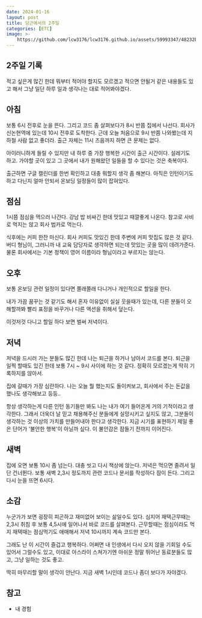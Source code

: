 ```yaml
---
date: 2024-01-16
layout: post
title: 당근에서의 2주일
categories: [ETC]
image: >-
    https://github.com/lcw3176/lcw3176.github.io/assets/59993347/48232b22-53c7-45de-96e0-9e7628fd9d1d
---
```


## 2주일 기록

적고 싶은게 많긴 한데 뭐부터 적어야 할지도 모르겠고 
적으면 안될거 같은 내용들도 있고 해서 그냥 일단 하루 일과 생각나는 대로 적어봐야겠다.

## 아침 

보통 6시 전후로 눈을 뜬다. 그리고 코드 좀 살펴보다가 8시 반쯤 집에서 나선다.
회사가 신논현역에 있는데 10시 전후로 도착한다. 
근데 오늘 처음으로 9시 반쯤 나와봤는데 지하철 사람 없고 좋더라.
출근 자체는 11시 즈음까지 하면 큰 문제는 없다.

아이러니하게 들릴 수 있지만 내 하루 중 가장 행복한 시간이 출근 시간이다. 설레기도 하고.
가야할 곳이 있고 그 곳에서 내가 원해왔던 일들을 할 수 있다는 것은 축복이다.

출근하면 구글 캘린더를 한번 확인하고 대충 뭐할지 생각 좀 해본다.
아직은 인턴이기도 하고 다닌지 얼마 안되서 온보딩 일정들이 많이 잡혀있다.

## 점심 

1시쯤 점심을 먹으러 나간다. 강남 밥 비싸긴 한데 맛있고 때깔좋게 나온다.
참고로 사비로 먹지는 않고 회사 법카로 먹는다.

식후에는 커피 한잔 마신다. 회사 커피도 맛있긴 한데 주변에 커피 맛집도 많은 것 같다.
버디 형님이, 그러니까 내 교육 담당자로 생각하면 되는데 맛있는 곳을 많이 데려가준다.
물론 회사에서는 기본 정책이 영어 이름이라 형님이라고 부르지는 않는다. 

## 오후

보통 온보딩 관련 일정이 있다면 쫄래쫄래 다니거나 개인적으로 할일을 한다.

내가 가끔 꿈꾸는 것 같기도 해서 혼자 이유없이 실실 웃을때가 있는데, 다른 분들이 오해할까봐 
빨리 표정을 바꾸거나 다른 액션을 취해서 덮는다. 

이것저것 다니고 할일 하다 보면 벌써 저녁이다.

## 저녁

저녁을 드시러 가는 분들도 많긴 한데 나는 퇴근을 하거나 남아서 코드를 본다.
퇴근을 일찍 할때도 있긴 한데 보통 7시 ~ 9시 사이에 하는 것 같다. 
정확히 모르겠는게 딱히 기록하지를 않아서.

집에 갈때가 가장 심란하다. 
나는 오늘 뭘 했는지도 돌이켜보고, 회사에서 주는 돈값을 했나도 생각해보고 등등..

항상 생각하는게 다른 인턴 동기들만 봐도 나는 내가 여기 들어온게 거의 기적이라고 생각한다.
그래서 더욱더 날 믿고 채용해주신 분들에게 실망시키고 싶지도 않고, 
그분들이 생각하는 것 이상의 가치를 만들어내야 한다고 생각한다.
지금 시기를 표현하기 제일 좋은 단어가 '불안한 행복'이 아닐까 싶다.
이 불안감은 잠들기 전까지 이어진다.

## 새벽

집에 오면 보통 10시 좀 넘는다. 대충 씻고 다시 책상에 앉는다.
저녁은 먹으면 졸려서 일단 건너뛴다.
보통 새벽 2,3시 정도까지 관련 코드나 문서를 작성하다 잠이 든다.
그리고 다시 눈을 뜨면 6시다.

## 소감

누군가가 보면 굉장히 피곤하고 재미없어 보이는 삶일수도 있다.
심지어 재택근무때는 2,3시 취침 후 보통 4,5시에 일어나서 바로 코드를 살펴본다.
근무할때는 점심이라도 먹지 재택때는 점심먹기도 애매해서 저녁 10시까지 계속 코드만 본다.

그래도 난 이 시간이 즐겁고 행복하다. 
어쩌면 내 인생에서 다시 오지 않을 기회일 수도 있어서 그럴수도 있고,
이대로 아스라이 스쳐가기엔 아쉬운 정말 뛰어난 동료분들도 많고, 그냥 일하는 것도 좋고.

딱히 마무리할 말이 생각이 안난다. 지금 새벽 1시인데 코드나 좀더 보다가 자야겠다. 

## 참고

- 내 경험
